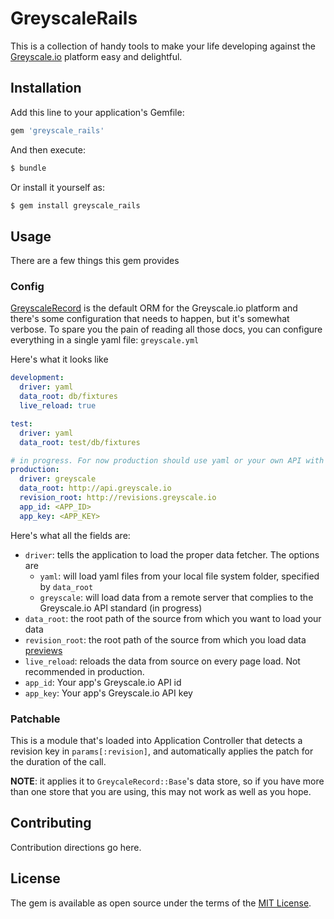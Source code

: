# GreyscaleRails
This is a collection of handy tools to make your life developing against the [Greyscale.io](http://www.greyscale.io) platform easy and delightful. 

## Installation
Add this line to your application's Gemfile:

```ruby
gem 'greyscale_rails'
```

And then execute:
```bash
$ bundle
```

Or install it yourself as:
```bash
$ gem install greyscale_rails
```

## Usage

There are a few things this gem provides

### Config

[GreyscaleRecord](http://github.com/greyscale-io/greyscale_record) is the default ORM for the Greyscale.io platform and there's some configuration that needs to happen, but it's somewhat verbose. To spare you the pain of reading all those docs, you can configure everything in a single yaml file: `greyscale.yml`

Here's what it looks like

```yml
development:
  driver: yaml
  data_root: db/fixtures
  live_reload: true

test:
  driver: yaml
  data_root: test/db/fixtures

# in progress. For now production should use yaml or your own API with drivers
production:
  driver: greyscale
  data_root: http://api.greyscale.io
  revision_root: http://revisions.greyscale.io
  app_id: <APP_ID>
  app_key: <APP_KEY>
```

Here's what all the fields are:

* `driver`: tells the application to load the proper data fetcher. The options are
  * `yaml`: will load yaml files from your local file system folder, specified by `data_root`
  * `greyscale`: will load data from a remote server that complies to the Greyscale.io API standard (in progress)
* `data_root`: the root path of the source from which you want to load your data
* `revision_root`: the root path of the source from which you load data [previews](#patchable)
* `live_reload`: reloads the data from source on every page load. Not recommended in production.
* `app_id`: Your app's Greyscale.io API id
* `app_key`: Your app's Greyscale.io API key

### Patchable 

This is a module that's loaded into Application Controller that detects a revision key in `params[:revision]`, and automatically applies the patch for the duration of the call.

__NOTE__: it applies it to `GreycaleRecord::Base`'s data store, so if you have more than one store that you are using, this may not work as well as you hope. 

## Contributing
Contribution directions go here.

## License
The gem is available as open source under the terms of the [MIT License](http://opensource.org/licenses/MIT).
